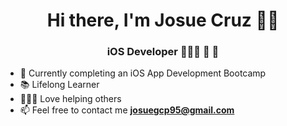 <h1 align="center">Hi there, I'm Josue Cruz 👋🏽</h1>
<h3 align="center">iOS Developer 👨🏽‍💻 📱 </h3>

- 🌱 Currently completing an iOS App Development Bootcamp
- 📚 Lifelong Learner
- 👨🏽‍🏫 Love helping others 
- 📫 Feel free to contact me  **josuegcp95@gmail.com**
